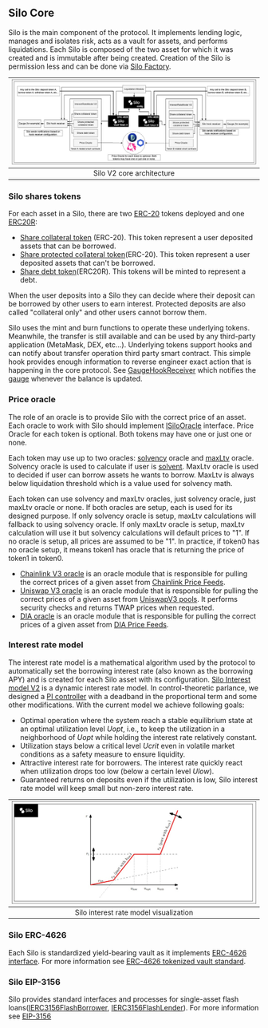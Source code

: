 ## Silo Core
Silo is the main component of the protocol. It implements lending logic, manages and isolates risk, acts as a vault for assets, and performs liquidations. Each Silo is composed of the two asset for which it was created and is immutable after being created. Creation of the Silo is permission less and can be done via [Silo Factory](https://github.com/silo-finance/silo-contracts-v2/blob/develop/silo-core/contracts/SiloFactory.sol).

|<img src="./docs/_images/silo_v2_core_architecture.jpeg" alt="Silo V2 core architecture" title="Silo V2 core architecture">|
|:--:| 
| Silo V2 core architecture |

### Silo shares tokens
For each asset in a Silo, there are two [ERC-20](https://github.com/silo-finance/silo-contracts-v2/blob/develop/silo-core/contracts/utils/ShareToken.sol) tokens deployed and one [ERC20R](https://github.com/silo-finance/silo-contracts-v2/blob/develop/silo-core/contracts/utils/ShareDebtToken.sol):
- [Share collateral token](https://github.com/silo-finance/silo-contracts-v2/blob/develop/silo-core/contracts/utils/ShareProtectedToken.sol) (ERC-20). This token represent a user deposited assets that can be borrowed.
- [Share protected collateral token](https://github.com/silo-finance/silo-contracts-v2/blob/develop/silo-core/contracts/utils/ShareProtectedToken.sol)(ERC-20). This token represent a user deposited assets that can't be borrowed.
- [Share debt token](https://github.com/silo-finance/silo-contracts-v2/blob/develop/silo-core/contracts/utils/ShareDebtToken.sol)(ERC20R). This tokens will be minted to represent a debt.

When the user deposits into a Silo they can decide where their deposit can be borrowed by other users to earn interest. Protected deposits are also called "collateral only" and other users cannot borrow them.

Silo uses the mint and burn functions to operate these underlying tokens. Meanwhile, the transfer is still available and can be used by any third-party application (MetaMask, DEX, etc...). Underlying tokens support hooks and can notify about transfer operation third party smart contract. This simple hook provides enough information to reverse engineer exact action that is happening in the core protocol. See [GaugeHookReceiver](https://github.com/silo-finance/silo-contracts-v2/blob/develop/silo-core/contracts/utils/hook-receivers/gauge/GaugeHookReceiver.sol) which notifies the [gauge](https://github.com/silo-finance/silo-contracts-v2/blob/develop/ve-silo/contracts/gauges/ethereum/SiloLiquidityGauge.vy#L396) whenever the balance is updated.

### Price oracle
The role of an oracle is to provide Silo with the correct price of an asset. Each oracle to work with Silo should implement [ISiloOracle](https://github.com/silo-finance/silo-contracts-v2/blob/develop/silo-core/contracts/interfaces/ISiloOracle.sol) interface. Price Oracle for each token is optional. Both tokens may have one or just one or none.

Each token may use up to two oracles: [solvency](https://github.com/silo-finance/silo-contracts-v2/blob/7f82b14ee8da33dfdccde99e0fe8c48a0a126aad/silo-core/contracts/interfaces/ISiloConfig.sol#L45) oracle and [maxLtv](https://github.com/silo-finance/silo-contracts-v2/blob/7f82b14ee8da33dfdccde99e0fe8c48a0a126aad/silo-core/contracts/interfaces/ISiloConfig.sol#L46) oracle. Solvency oracle is used to calculate if user is [solvent](https://github.com/silo-finance/silo-contracts-v2/blob/7f82b14ee8da33dfdccde99e0fe8c48a0a126aad/silo-core/contracts/lib/SiloSolvencyLib.sol#L39). MaxLtv oracle is used to decided if user can borrow assets he wants to borrow. MaxLtv is always below liquidation threshold which is a value used for solvency math.

Each token can use solvency and maxLtv oracles, just solvency oracle, just maxLtv oracle or none. If both oracles are setup, each is used for its designed purpose. If only solvency oracle is setup, maxLtv calculations will fallback to using solvency oracle. If only maxLtv oracle is setup, maxLtv calculation will use it but solvency calculations will default prices to "1". If no oracle is setup, all prices are assumed to be "1". In practice, if token0 has no oracle setup, it means token1 has oracle that is returning the price of token1 in token0.
- [Chainlink V3 oracle](https://github.com/silo-finance/silo-contracts-v2/tree/develop/silo-oracles/contracts/chainlinkV3) is an oracle module that is responsible for pulling the correct prices of a given asset from [Chainlink Price Feeds](https://docs.chain.link/data-feeds/price-feeds/addresses?network=ethereum&page=1).
- [Uniswap V3 oracle](https://github.com/silo-finance/silo-contracts-v2/tree/develop/silo-oracles/contracts/uniswapV3) is an oracle module that is responsible for pulling the correct prices of a given asset from [UniswapV3 pools](https://info.uniswap.org/#/pools). It performs security checks and returns TWAP prices when requested.
- [DIA oracle](https://github.com/silo-finance/silo-contracts-v2/tree/develop/silo-oracles/contracts/dia) is an oracle module that is responsible for pulling the correct prices of a given asset from [DIA Price Feeds](https://www.diadata.org/app/source/defi/).

### Interest rate model
The interest rate model is a mathematical algorithm used by the protocol to automatically set the borrowing interest rate (also known as the borrowing APY) and is created for each Silo asset with its configuration. [Silo Interest model V2](https://github.com/silo-finance/silo-contracts-v2/blob/develop/silo-core/contracts/interestRateModel/InterestRateModelV2.sol) is a dynamic interest rate model. In control-theoretic parlance, we designed a [PI controller](https://en.wikipedia.org/wiki/Proportional%E2%80%93integral%E2%80%93derivative_controller#PI_controller) with a deadband in the proportional term and some other modifications. With the current model we achieve following goals:
- Optimal operation where the system reach a stable equilibrium state at an optimal utilization level $Uopt$, i.e., to keep the utilization in a neighborhood of $Uopt$ while holding the interest rate relatively constant.
- Utilization stays below a critical level $Ucrit$ even in volatile market conditions as a safety measure to ensure liquidity.
- Attractive interest rate for borrowers. The interest rate quickly react when utilization drops too low (below a certain level $Ulow$).
- Guaranteed returns on deposits even if the utilization is low, Silo interest rate model will keep small but non-zero interest rate.

|<img src="./docs/_images/silo_v2_interest_rate_model.jpeg" alt="Silo interest rate model visualization" title="Silo interest rate model visualization">|
|:--:| 
| Silo interest rate model visualization |

### Silo ERC-4626
Each Silo is standardized yield-bearing vault as it implements [ERC-4626 interface](https://github.com/silo-finance/silo-contracts-v2/blob/develop/silo-core/contracts/utils/SiloERC4626.sol). For more information see [ERC-4626 tokenized vault standard](https://ethereum.org/en/developers/docs/standards/tokens/erc-4626/).

### Silo EIP-3156
Silo provides standard interfaces and processes for single-asset flash loans([IERC3156FlashBorrower](https://github.com/silo-finance/silo-contracts-v2/blob/develop/silo-core/contracts/interfaces/IERC3156FlashBorrower.sol), [IERC3156FlashLender](https://github.com/silo-finance/silo-contracts-v2/blob/develop/silo-core/contracts/interfaces/IERC3156FlashLender.sol)). For more information see [EIP-3156](https://eips.ethereum.org/EIPS/eip-3156)
